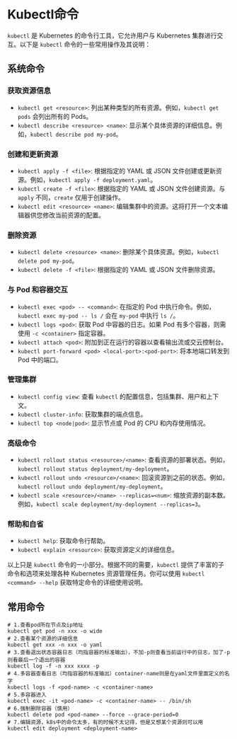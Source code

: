 # Kubectl命令

`kubectl` 是 Kubernetes 的命令行工具，它允许用户与 Kubernetes 集群进行交互。以下是 `kubectl` 命令的一些常用操作及其说明：
## 系统命令
### 获取资源信息

- `kubectl get <resource>`: 列出某种类型的所有资源。例如，`kubectl get pods` 会列出所有的 Pods。
- `kubectl describe <resource> <name>`: 显示某个具体资源的详细信息。例如，`kubectl describe pod my-pod`。

### 创建和更新资源

- `kubectl apply -f <file>`: 根据指定的 YAML 或 JSON 文件创建或更新资源。例如，`kubectl apply -f deployment.yaml`。
- `kubectl create -f <file>`: 根据指定的 YAML 或 JSON 文件创建资源。与 `apply` 不同，`create` 仅用于创建操作。
- `kubectl edit <resource> <name>`: 编辑集群中的资源。这将打开一个文本编辑器供您修改当前资源的配置。

### 删除资源

- `kubectl delete <resource> <name>`: 删除某个具体资源。例如，`kubectl delete pod my-pod`。
- `kubectl delete -f <file>`: 根据指定的 YAML 或 JSON 文件删除资源。

### 与 Pod 和容器交互

- `kubectl exec <pod> -- <command>`: 在指定的 Pod 中执行命令。例如，`kubectl exec my-pod -- ls /` 会在 `my-pod` 中执行 `ls /`。
- `kubectl logs <pod>`: 获取 Pod 中容器的日志。如果 Pod 有多个容器，则需使用 `-c <container>` 指定容器。
- `kubectl attach <pod>`: 附加到正在运行的容器以查看输出流或交云控制台。
- `kubectl port-forward <pod> <local-port>:<pod-port>`: 将本地端口转发到 Pod 中的端口。

### 管理集群

- `kubectl config view`: 查看 `kubectl` 的配置信息，包括集群、用户和上下文。
- `kubectl cluster-info`: 获取集群的端点信息。
- `kubectl top <node|pod>`: 显示节点或 Pod 的 CPU 和内存使用情况。

### 高级命令

- `kubectl rollout status <resource>/<name>`: 查看资源的部署状态。例如，`kubectl rollout status deployment/my-deployment`。
- `kubectl rollout undo <resource>/<name>`: 回滚资源到之前的状态。例如，`kubectl rollout undo deployment/my-deployment`。
- `kubectl scale <resource>/<name> --replicas=<num>`: 缩放资源的副本数。例如，`kubectl scale deployment/my-deployment --replicas=3`。

### 帮助和自省

- `kubectl help`: 获取命令行帮助。
- `kubectl explain <resource>`: 获取资源定义的详细信息。

以上只是 `kubectl` 命令的一小部分。根据不同的需要，`kubectl` 提供了丰富的子命令和选项来处理各种 Kubernetes 资源管理任务。你可以使用 `kubectl <command> --help` 获取特定命令的详细使用说明。
## 常用命令

```
# 1.查看pod所在节点及ip地址
kubectl get pod -n xxx -o wide
# 2.查看某个资源的详细信息
kubectl get xxx -n xxx -o yaml
# 3.查看退出状态容器日志（均指容器的标准输出），不加-p则查看当前运行中的日志，加了-p则看最后一个退出的容器
kubectl log -f -n xxx xxxx -p
# 4.多容器查看日志（均指容器的标准输出）container-name则是在yaml文件里面定义的名字
kubectl logs -f <pod-name> -c <container-name>
# 5.多容器进入
kubectl exec -it <pod-name> -c <container-name> -- /bin/sh
# 6.强制删除容器（慎用）
kubectl delete pod <pod-name> --force --grace-period=0
# 7.编辑资源，k8s中的命令太多，有的时候不太记得，但是又想某个资源则可以用
kubectl edit deployment <deployment-name>
```

